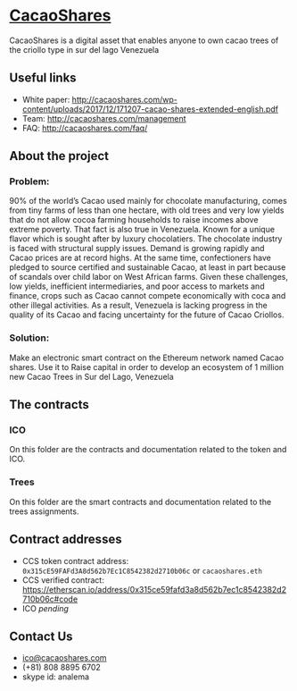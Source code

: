 # [CacaoShares](http://cacaoshares.com)
CacaoShares is a digital asset that enables anyone to own cacao trees of the criollo type in sur del lago Venezuela
## Useful links
- White paper: http://cacaoshares.com/wp-content/uploads/2017/12/171207-cacao-shares-extended-english.pdf
- Team: http://cacaoshares.com/management
- FAQ: http://cacaoshares.com/faq/
## About the project
### Problem:
90% of the world’s Cacao used mainly for chocolate manufacturing, comes from tiny farms of less than one hectare, with old trees and very low yields that do not allow cocoa farming households to raise incomes above extreme poverty. That fact is also true in Venezuela. Known for a unique flavor which is sought after by luxury chocolatiers. The chocolate industry is faced with structural supply issues. Demand is growing rapidly and Cacao prices are at record highs. At the same time, confectioners have pledged to source certified and sustainable Cacao, at least in part because of scandals over child labor on West African farms. Given these challenges, low yields, inefficient intermediaries, and poor access to markets and finance, crops such as Cacao cannot compete economically with coca and other illegal activities. As a result, Venezuela is lacking progress in the quality of its Cacao and facing uncertainty for the future of Cacao Criollos.
### Solution:
Make an electronic smart contract on the Ethereum network named Cacao shares. Use it to Raise capital in order to develop an ecosystem of 1 million new Cacao Trees in Sur del Lago, Venezuela
## The contracts
### ICO
On this folder are the contracts and documentation related to the token and ICO. 
### Trees
On this folder are the smart contracts and documentation related to the trees assignments.
## Contract addresses
- CCS token contract address: `0x315cE59FAFd3A8d562b7Ec1C8542382d2710b06c` or `cacaoshares.eth`
- CCS verified contract: https://etherscan.io/address/0x315ce59fafd3a8d562b7ec1c8542382d2710b06c#code
- ICO *pending*
## Contact Us
- ico@cacaoshares.com
- (+81) 808 8895 6702
- skype id: analema
